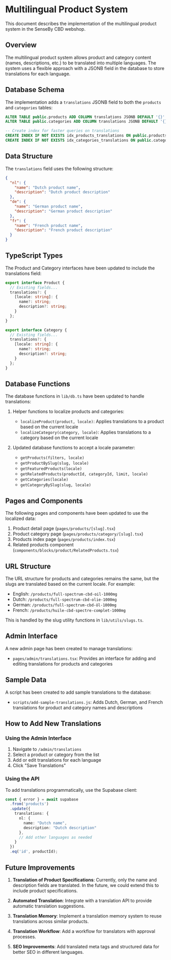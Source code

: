 # Multilingual Product System

This document describes the implementation of the multilingual product system in the SenseBy CBD webshop.

## Overview

The multilingual product system allows product and category content (names, descriptions, etc.) to be translated into multiple languages. The system uses a flexible approach with a JSONB field in the database to store translations for each language.

## Database Schema

The implementation adds a `translations` JSONB field to both the `products` and `categories` tables:

```sql
ALTER TABLE public.products ADD COLUMN translations JSONB DEFAULT '{}'::jsonb;
ALTER TABLE public.categories ADD COLUMN translations JSONB DEFAULT '{}'::jsonb;

-- Create index for faster queries on translations
CREATE INDEX IF NOT EXISTS idx_products_translations ON public.products USING GIN (translations);
CREATE INDEX IF NOT EXISTS idx_categories_translations ON public.categories USING GIN (translations);
```

## Data Structure

The `translations` field uses the following structure:

```json
{
  "nl": {
    "name": "Dutch product name",
    "description": "Dutch product description"
  },
  "de": {
    "name": "German product name",
    "description": "German product description"
  },
  "fr": {
    "name": "French product name",
    "description": "French product description"
  }
}
```

## TypeScript Types

The Product and Category interfaces have been updated to include the translations field:

```typescript
export interface Product {
  // Existing fields...
  translations?: {
    [locale: string]: {
      name?: string;
      description?: string;
    }
  };
}

export interface Category {
  // Existing fields...
  translations?: {
    [locale: string]: {
      name?: string;
      description?: string;
    }
  };
}
```

## Database Functions

The database functions in `lib/db.ts` have been updated to handle translations:

1. Helper functions to localize products and categories:
   - `localizeProduct(product, locale)`: Applies translations to a product based on the current locale
   - `localizeCategory(category, locale)`: Applies translations to a category based on the current locale

2. Updated database functions to accept a locale parameter:
   - `getProducts(filters, locale)`
   - `getProductBySlug(slug, locale)`
   - `getFeaturedProducts(locale)`
   - `getRelatedProducts(productId, categoryId, limit, locale)`
   - `getCategories(locale)`
   - `getCategoryBySlug(slug, locale)`

## Pages and Components

The following pages and components have been updated to use the localized data:

1. Product detail page (`pages/products/[slug].tsx`)
2. Product category page (`pages/products/category/[slug].tsx`)
3. Products index page (`pages/products/index.tsx`)
4. Related products component (`components/blocks/product/RelatedProducts.tsx`)

## URL Structure

The URL structure for products and categories remains the same, but the slugs are translated based on the current locale. For example:

- English: `/products/full-spectrum-cbd-oil-1000mg`
- Dutch: `/products/full-spectrum-cbd-olie-1000mg`
- German: `/products/full-spectrum-cbd-öl-1000mg`
- French: `/products/huile-cbd-spectre-complet-1000mg`

This is handled by the slug utility functions in `lib/utils/slugs.ts`.

## Admin Interface

A new admin page has been created to manage translations:

- `pages/admin/translations.tsx`: Provides an interface for adding and editing translations for products and categories

## Sample Data

A script has been created to add sample translations to the database:

- `scripts/add-sample-translations.js`: Adds Dutch, German, and French translations for product and category names and descriptions

## How to Add New Translations

### Using the Admin Interface

1. Navigate to `/admin/translations`
2. Select a product or category from the list
3. Add or edit translations for each language
4. Click "Save Translations"

### Using the API

To add translations programmatically, use the Supabase client:

```typescript
const { error } = await supabase
  .from('products')
  .update({
    translations: {
      nl: {
        name: "Dutch name",
        description: "Dutch description"
      },
      // Add other languages as needed
    }
  })
  .eq('id', productId);
```

## Future Improvements

1. **Translation of Product Specifications**: Currently, only the name and description fields are translated. In the future, we could extend this to include product specifications.

2. **Automated Translation**: Integrate with a translation API to provide automatic translation suggestions.

3. **Translation Memory**: Implement a translation memory system to reuse translations across similar products.

4. **Translation Workflow**: Add a workflow for translators with approval processes.

5. **SEO Improvements**: Add translated meta tags and structured data for better SEO in different languages.
